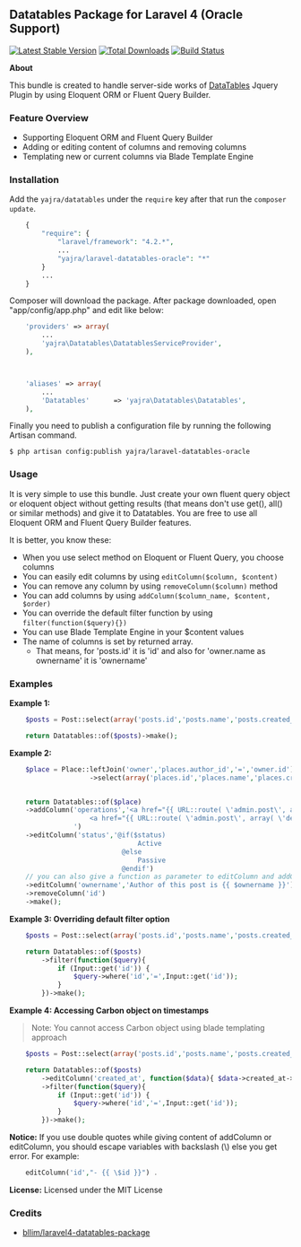 ## Datatables Package for Laravel 4 (Oracle Support)

[![Latest Stable Version](https://poser.pugx.org/yajra/laravel-datatables-oracle/v/stable.png)](https://packagist.org/packages/yajra/laravel-datatables-oracle) [![Total Downloads](https://poser.pugx.org/yajra/laravel-datatables-oracle/downloads.png)](https://packagist.org/packages/yajra/laravel-datatables-oracle) [![Build Status](https://travis-ci.org/yajra/laravel-datatables-oracle.png?branch=master)](https://travis-ci.org/yajra/laravel-datatables-oracle)

**About**

This bundle is created to handle server-side works of [DataTables](http://datatables.net) Jquery Plugin by using Eloquent ORM or Fluent Query Builder.

### Feature Overview
- Supporting Eloquent ORM and Fluent Query Builder
- Adding or editing content of columns and removing columns
- Templating new or current columns via Blade Template Engine


### Installation

Add the `yajra/datatables` under the `require` key after that run the `composer update`.
```php
    {
        "require": {
            "laravel/framework": "4.2.*",
            ...
            "yajra/laravel-datatables-oracle": "*"
        }
        ...
    }
```
Composer will download the package. After package downloaded, open "app/config/app.php" and edit like below:
```php
    'providers' => array(
        ...
        'yajra\Datatables\DatatablesServiceProvider',
    ),



    'aliases' => array(
        ...
        'Datatables'      => 'yajra\Datatables\Datatables',
    ),
```
Finally you need to publish a configuration file by running the following Artisan command.

```
$ php artisan config:publish yajra/laravel-datatables-oracle
```

### Usage

It is very simple to use this bundle. Just create your own fluent query object or eloquent object without getting results (that means don't use get(), all() or similar methods) and give it to Datatables.
You are free to use all Eloquent ORM and Fluent Query Builder features.

It is better, you know these:
- When you use select method on Eloquent or Fluent Query, you choose columns
- You can easily edit columns by using ```editColumn($column, $content)```
- You can remove any column by using ```removeColumn($column)``` method
- You can add columns by using ```addColumn($column_name, $content, $order)```
- You can override the default filter function by using ```filter(function($query){})```
- You can use Blade Template Engine in your $content values
- The name of columns is set by returned array.
    - That means, for 'posts.id' it is 'id' and also for 'owner.name as ownername' it is 'ownername'


### Examples

**Example 1:**
```php
    $posts = Post::select(array('posts.id','posts.name','posts.created_at','posts.status'));

    return Datatables::of($posts)->make();
```

**Example 2:**
```php
    $place = Place::leftJoin('owner','places.author_id','=','owner.id')
                    ->select(array('places.id','places.name','places.created_at','owner.name as ownername','places.status'));


    return Datatables::of($place)
    ->addColumn('operations','<a href="{{ URL::route( \'admin.post\', array( \'edit\',$id )) }}">edit</a>
                    <a href="{{ URL::route( \'admin.post\', array( \'delete\',$id )) }}">delete</a>
                ')
    ->editColumn('status','@if($status)
                                Active
                            @else
                                Passive
                            @endif')
    // you can also give a function as parameter to editColumn and addColumn instead of blade string
    ->editColumn('ownername','Author of this post is {{ $ownername }}')
    ->removeColumn('id')
    ->make();
```

**Example 3: Overriding default filter option**
```php
    $posts = Post::select(array('posts.id','posts.name','posts.created_at','posts.status'));

    return Datatables::of($posts)
        ->filter(function($query){
            if (Input::get('id')) {
                $query->where('id','=',Input::get('id'));
            }
        })->make();
```

**Example 4: Accessing Carbon object on timestamps**
> Note: You cannot access Carbon object using blade templating approach

```php
    $posts = Post::select(array('posts.id','posts.name','posts.created_at','posts.status'));

    return Datatables::of($posts)
        ->editColumn('created_at', function($data){ $data->created_at->toDateTimeString() })
        ->filter(function($query){
            if (Input::get('id')) {
                $query->where('id','=',Input::get('id'));
            }
        })->make();
```

**Notice:** If you use double quotes while giving content of addColumn or editColumn, you should escape variables with backslash (\\) else you get error. For example:
```php
    editColumn('id',"- {{ \$id }}") .
```

**License:** Licensed under the MIT License

### Credits
* [bllim/laravel4-datatables-package](https://github.com/bllim/laravel4-datatables-package)
